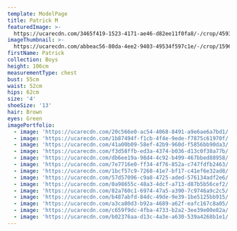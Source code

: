 ```yaml
---
template: ModelPage
title: Patrick M
featuredImage: >-
  https://ucarecdn.com/3465f419-1523-4171-ae46-d82ee11f0fa8/-/crop/4593x2077/0,0/-/preview/
imageThumbnail: >-
  https://ucarecdn.com/abbeac56-80da-4ee2-9403-49534f597c1e/-/crop/1596x1797/1282,250/-/preview/
firstName: Patrick
collection: Boys
height: 106cm
measurementType: chest
bust: 55cm
waist: 52cm
hips: 62cm
size: '4'
shoeSize: '13'
hair: Brown
eyes: Green
imagePortfolio:
  - image: 'https://ucarecdn.com/20c566e0-ac54-4068-8491-a9e6ae6a7bd1/'
  - image: 'https://ucarecdn.com/1b87494f-f1cb-4f4e-9ede-f7875c61970f/'
  - image: 'https://ucarecdn.com/41a00b09-58ef-42b9-960d-f5856bb90da3/'
  - image: 'https://ucarecdn.com/f3d58ffb-ed3a-4374-b036-d13c0f38a77b/'
  - image: 'https://ucarecdn.com/db6ee19a-98d4-4c92-b499-467bbed88958/'
  - image: 'https://ucarecdn.com/7e7716e0-ff34-4f76-852a-c747fdfb2463/'
  - image: 'https://ucarecdn.com/1bcf57c9-7268-41e7-bf17-c41ef6e32ad8/'
  - image: 'https://ucarecdn.com/57d57096-c9a8-4725-aded-576134adf2e6/'
  - image: 'https://ucarecdn.com/0a98655c-48a3-4dcf-a713-d87b5b56cef2/'
  - image: 'https://ucarecdn.com/82a760c1-6974-47a5-a390-7c9746a9c2c5/'
  - image: 'https://ucarecdn.com/b487abfd-84dc-49de-9e39-1be5125bb915/'
  - image: 'https://ucarecdn.com/a3ca80d3-b92a-4689-a62f-eafc167c8a05/'
  - image: 'https://ucarecdn.com/c659f9dc-4fba-4733-b2a2-3ee39e00e82a/'
  - image: 'https://ucarecdn.com/b02376aa-d13c-4a3e-a630-539a4268b1e1/'
---
```


